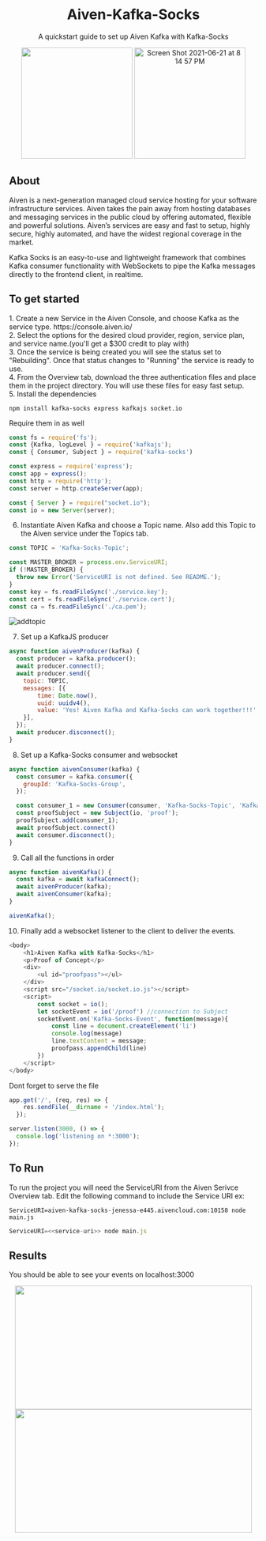 <h1 align ="center">Aiven-Kafka-Socks</h1>
<p align="center">A quickstart guide to set up Aiven Kafka with Kafka-Socks</p>
<p align="center">

<img src="https://user-images.githubusercontent.com/39535579/130137264-6b9a3bd1-d22e-4dbc-890b-8f5b91b8888e.jpeg" width="225" height="225" />
  <img width="225" height="225" alt="Screen Shot 2021-06-21 at 8 14 57 PM" src="https://user-images.githubusercontent.com/39535579/130138198-a1cee03d-9b25-4593-9bbf-7a68d01ee135.png">


  </p>

<h2>About</h2>
<p> Aiven is a next-generation managed cloud service hosting for your software infrastructure services. Aiven takes the pain away from hosting databases and messaging services in the public cloud by offering automated, flexible and powerful solutions. Aiven’s services are easy and fast to setup, highly secure, highly automated, and have the widest regional coverage in the market.</p>

<p> Kafka Socks is an easy-to-use and lightweight framework that combines Kafka consumer functionality with WebSockets to pipe the Kafka messages directly to the frontend client, in realtime.</p>

<h2> To get started</h2>
1. Create a new Service in the Aiven Console, and choose Kafka as the service type. https://console.aiven.io/ <br>
2. Select the options for the desired cloud provider, region, service plan, and service name.(you'll get a $300 credit to play with)<br>
3. Once the service is being created you will see the status set to "Rebuilding". Once that status changes to "Running" the service is ready to use. <br>
4. From the Overview tab, download the three authentication files and place them in the project directory. You will use these files for easy fast setup.<br>
5. Install the dependencies <br>


`npm install kafka-socks express kafkajs socket.io`


Require them in as well
``` javascript
const fs = require('fs');
const {Kafka, logLevel } = require('kafkajs');
const { Consumer, Subject } = require('kafka-socks')

const express = require('express');
const app = express();
const http = require('http');
const server = http.createServer(app);

const { Server } = require("socket.io");
const io = new Server(server);

```


6. Instantiate Aiven Kafka and choose a Topic name. Also add this Topic to the Aiven service under the Topics tab.
```javascript
const TOPIC = 'Kafka-Socks-Topic';

const MASTER_BROKER = process.env.ServiceURI;
if (!MASTER_BROKER) {
  throw new Error('ServiceURI is not defined. See README.');
}
const key = fs.readFileSync('./service.key');
const cert = fs.readFileSync('./service.cert');
const ca = fs.readFileSync('./ca.pem');

```
![addtopic](https://user-images.githubusercontent.com/39535579/130133115-fa541187-b58d-48a3-b949-784fefe60936.png)



7. Set up a KafkaJS producer
```javascript
async function aivenProducer(kafka) {
  const producer = kafka.producer();
  await producer.connect();
  await producer.send({
    topic: TOPIC,
    messages: [{ 
        time: Date.now(),
        uuid: uuidv4(),
        value: 'Yes! Aiven Kafka and Kafka-Socks can work together!!!'
    }],
  });
  await producer.disconnect();
}

```


8. Set up a Kafka-Socks consumer and websocket
```javascript
async function aivenConsumer(kafka) {
  const consumer = kafka.consumer({
    groupId: 'Kafka-Socks-Group',
  });

  const consumer_1 = new Consumer(consumer, 'Kafka-Socks-Topic', 'Kafka-Socks-Event');
  const proofSubject = new Subject(io, 'proof');
  proofSubject.add(consumer_1);
  await proofSubject.connect()
  await consumer.disconnect();
}

```


9. Call all the functions in order
```javascript
async function aivenKafka() {
  const kafka = await kafkaConnect();
  await aivenProducer(kafka);
  await aivenConsumer(kafka);   
}

aivenKafka();

```


10. Finally add a websocket listener to the client to deliver the events.
```javascript
<body>
    <h1>Aiven Kafka with Kafka-Socks</h1>
    <p>Proof of Concept</p>
    <div>
        <ul id="proofpass"></ul>
    </div>
    <script src="/socket.io/socket.io.js"></script>
    <script>
        const socket = io();
        let socketEvent = io('/proof') //connection to Subject 
        socketEvent.on('Kafka-Socks-Event', function(message){
            const line = document.createElement('li')
            console.log(message)
            line.textContent = message;
            proofpass.appendChild(line)
        })
    </script>
</body>

```


Dont forget to serve the file
```javascript
app.get('/', (req, res) => {
    res.sendFile(__dirname + '/index.html');
  });

server.listen(3000, () => {
  console.log('listening on *:3000');
});

```

<h2>To Run</h2>
To run the project you will need the ServiceURI from the Aiven Serivce Overview tab. Edit the following command to include the Service URI 
ex:

`ServiceURI=aiven-kafka-socks-jenessa-e445.aivencloud.com:10158 node main.js`

```javascript
ServiceURI=<<service-uri>> node main.js
```

<h2> Results </h2>
You should be able to see your events on localhost:3000
<p align="center">

<img src="https://user-images.githubusercontent.com/39535579/130133385-662d5bb4-9b3b-415d-9c88-74c4359058f9.png" width="480" height="250"/>
  
<img src="https://user-images.githubusercontent.com/39535579/130133397-74a1c027-5ac1-49ec-8e53-562d7c1f399e.png" width="480" height="250"/>

</p>
